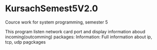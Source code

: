 # KursachSemest5V2.0
Cource work for system programming, semester 5

This program listen network card port and display information aboud incoming(outcomming) packages:
Information:
Full information about ip, tcp, udp pagckages
